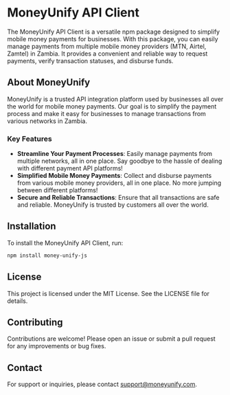 # MoneyUnify API Client

The MoneyUnify API Client is a versatile npm package designed to simplify mobile money payments for businesses. With this package, you can easily manage payments from multiple mobile money providers (MTN, Airtel, Zamtel) in Zambia. It provides a convenient and reliable way to request payments, verify transaction statuses, and disburse funds.

## About MoneyUnify

MoneyUnify is a trusted API integration platform used by businesses all over the world for mobile money payments. Our goal is to simplify the payment process and make it easy for businesses to manage transactions from various networks in Zambia.

### Key Features

- **Streamline Your Payment Processes**: Easily manage payments from multiple networks, all in one place. Say goodbye to the hassle of dealing with different payment API platforms!
- **Simplified Mobile Money Payments**: Collect and disburse payments from various mobile money providers, all in one place. No more jumping between different platforms!
- **Secure and Reliable Transactions**: Ensure that all transactions are safe and reliable. MoneyUnify is trusted by customers all over the world.

## Installation

To install the MoneyUnify API Client, run:

```bash
npm install money-unify-js
```

## License

This project is licensed under the MIT License. See the LICENSE file for details.

## Contributing

Contributions are welcome! Please open an issue or submit a pull request for any improvements or bug fixes.

## Contact

For support or inquiries, please contact support@moneyunify.com.
